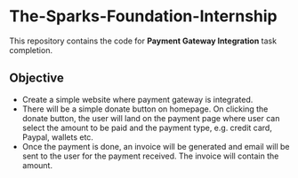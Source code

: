 # The-Sparks-Foundation-Internship
This repository contains the code for **Payment Gateway
Integration** task completion. 
<br>
## Objective 
- Create a simple website where payment gateway is integrated.<br>
- There will be a simple donate button on homepage. On clicking
the donate button, the user will land on the payment page where
user can select the amount to be paid and the payment type, e.g.
credit card, Paypal, wallets etc. <br>
- Once the payment is done, an invoice will be generated and
email will be sent to the user for the payment received. The
invoice will contain the amount.

